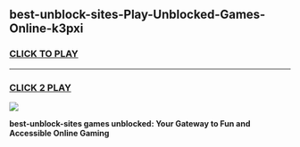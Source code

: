 
## best-unblock-sites-Play-Unblocked-Games-Online-k3pxi
<h3>
<a href="https://premium76.site?title=best-unblock-sites&ref=25A">CLICK TO PLAY</a></h3>
<hr>

<h3>
<a href="https://premium76.site?title=best-unblock-sites&ref=25A">CLICK 2 PLAY</a>
  
</h3>

<a href="https://premium76.site?title=best-unblock-sites&ref=25A"><img src="https://clearcache.store/games.png"></a>


**best-unblock-sites games unblocked: Your Gateway to Fun and Accessible Online Gaming**
